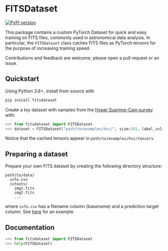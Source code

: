 FITSDataset
===
[![PyPI version](https://badge.fury.io/py/fitsdataset.svg)](https://badge.fury.io/py/fitsdataset)

This package contains a custom PyTorch Dataset for quick and easy training on FITS files, commonly used in astronomical data analysis. In particular, the `FITSDataset` class caches FITS files as PyTorch tensors for the purpose of increasing training speed.

Contributions and feedback are welcome; please open a pull request or an issue.

## Quickstart
Using Python 3.6+, install from source with
```bash
pip install fitsdataset
```

Create a toy dataset with samples from the
[Hyper Suprime-Cam survey](https://www.naoj.org/Projects/HSC/) with:
```python
>>> from fitsdataset import FITSDataset
>>> dataset = FITSDataset("path/to/examples/hsc/", size=101, label_col="target")
```

Notice that the cached tensors appear in `path/to/examples/hsc/tensors`.

## Preparing a dataset
Prepare your own FITS dataset by creating the following directory structure:
```
path/to/data/
  info.csv
  cutouts/
    img1.fits
    img2.fits
    ...
```
where `info.csv` has a filename column (basename) and a prediction target column. See [here](https://github.com/amritrau/fitsdataset/blob/master/examples/hsc/info.csv) for an example.

## Documentation
```python
>>> from fitsdataset import FITSDataset
>>> help(FITSDataset)
```
